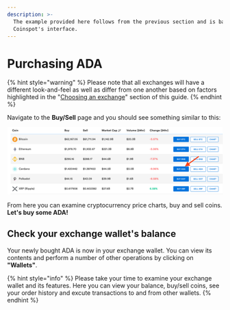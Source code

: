 ```yaml
---
description: >-
  The example provided here follows from the previous section and is based on
  Coinspot's interface.
---
```


# Purchasing ADA

{% hint style="warning" %}
Please note that all exchanges will have a different look-and-feel as well as differ from one another based on factors highlighted in the "[Choosing an exchange](choosing-an-exchange.md)" section of this guide. 
{% endhint %}

Navigate to the **Buy/Sell** page and you should see something similar to this:

![](.gitbook/assets/copinspot_buy_sell_page.png)

From here you can examine cryptocurrency price charts, buy and sell coins. **Let's buy some ADA!**

## **Check your exchange wallet's balance**

Your newly bought ADA is now in your exchange wallet. You can view its contents and perform a number of other operations by clicking on **"Wallets"**.

{% hint style="info" %}
Please take your time to examine your exchange wallet and its features. Here you can view your balance, buy/sell coins, see your order history and excute transactions to and from other wallets.
{% endhint %}

